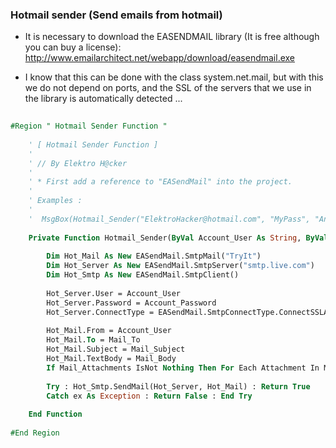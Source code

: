 ﻿### Hotmail sender (Send emails from hotmail)

- It is necessary to download the EASENDMAIL library (It is free although you can buy a license): http://www.emailarchitect.net/webapp/download/easendmail.exe

- I know that this can be done with the class system.net.mail, but with this we do not depend on ports, and the SSL of the servers that we use in the library is automatically detected ...

```vb
 
#Region " Hotmail Sender Function "
 
    ' [ Hotmail Sender Function ]
    '
    ' // By Elektro H@cker
    '
    ' * First add a reference to "EASendMail" into the project.
    '
    ' Examples :
    '
    '  MsgBox(Hotmail_Sender("ElektroHacker@hotmail.com", "MyPass", "Anonym@gmail.com", "Test subject", "Test body", {"C:\File1.txt", "C:\File2.txt"}))
 
    Private Function Hotmail_Sender(ByVal Account_User As String, ByVal Account_Password As String, ByVal Mail_To As String, ByVal Mail_Subject As String, ByVal Mail_Body As String, Optional ByVal Mail_Attachments() As String = Nothing) As Boolean
 
        Dim Hot_Mail As New EASendMail.SmtpMail("TryIt")
        Dim Hot_Server As New EASendMail.SmtpServer("smtp.live.com")
        Dim Hot_Smtp As New EASendMail.SmtpClient()
 
        Hot_Server.User = Account_User
        Hot_Server.Password = Account_Password
        Hot_Server.ConnectType = EASendMail.SmtpConnectType.ConnectSSLAuto
 
        Hot_Mail.From = Account_User
        Hot_Mail.To = Mail_To
        Hot_Mail.Subject = Mail_Subject
        Hot_Mail.TextBody = Mail_Body
        If Mail_Attachments IsNot Nothing Then For Each Attachment In Mail_Attachments : Hot_Mail.AddAttachment(Attachment) : Next
 
        Try : Hot_Smtp.SendMail(Hot_Server, Hot_Mail) : Return True
        Catch ex As Exception : Return False : End Try
 
    End Function
 
#End Region

``` 